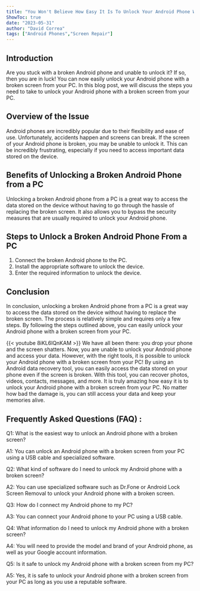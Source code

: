 ```yaml
---
title: "You Won't Believe How Easy It Is To Unlock Your Android Phone With a Broken Screen From Your PC!"
ShowToc: true 
date: "2023-05-31"
author: "David Correa" 
tags: ["Android Phones","Screen Repair"]
---
```

## Introduction 

Are you stuck with a broken Android phone and unable to unlock it? If so, then you are in luck! You can now easily unlock your Android phone with a broken screen from your PC. In this blog post, we will discuss the steps you need to take to unlock your Android phone with a broken screen from your PC. 

## Overview of the Issue 

Android phones are incredibly popular due to their flexibility and ease of use. Unfortunately, accidents happen and screens can break. If the screen of your Android phone is broken, you may be unable to unlock it. This can be incredibly frustrating, especially if you need to access important data stored on the device. 

## Benefits of Unlocking a Broken Android Phone from a PC 

Unlocking a broken Android phone from a PC is a great way to access the data stored on the device without having to go through the hassle of replacing the broken screen. It also allows you to bypass the security measures that are usually required to unlock your Android phone. 

## Steps to Unlock a Broken Android Phone From a PC 

1. Connect the broken Android phone to the PC. 
2. Install the appropriate software to unlock the device. 
3. Enter the required information to unlock the device. 

## Conclusion 

In conclusion, unlocking a broken Android phone from a PC is a great way to access the data stored on the device without having to replace the broken screen. The process is relatively simple and requires only a few steps. By following the steps outlined above, you can easily unlock your Android phone with a broken screen from your PC.

{{< youtube 8iKL6lQnKAM >}} 
We have all been there: you drop your phone and the screen shatters. Now, you are unable to unlock your Android phone and access your data. However, with the right tools, it is possible to unlock your Android phone with a broken screen from your PC! By using an Android data recovery tool, you can easily access the data stored on your phone even if the screen is broken. With this tool, you can recover photos, videos, contacts, messages, and more. It is truly amazing how easy it is to unlock your Android phone with a broken screen from your PC. No matter how bad the damage is, you can still access your data and keep your memories alive.

## Frequently Asked Questions (FAQ) :
Q1: What is the easiest way to unlock an Android phone with a broken screen?

A1: You can unlock an Android phone with a broken screen from your PC using a USB cable and specialized software.

Q2: What kind of software do I need to unlock my Android phone with a broken screen?

A2: You can use specialized software such as Dr.Fone or Android Lock Screen Removal to unlock your Android phone with a broken screen.

Q3: How do I connect my Android phone to my PC?

A3: You can connect your Android phone to your PC using a USB cable.

Q4: What information do I need to unlock my Android phone with a broken screen?

A4: You will need to provide the model and brand of your Android phone, as well as your Google account information.

Q5: Is it safe to unlock my Android phone with a broken screen from my PC?

A5: Yes, it is safe to unlock your Android phone with a broken screen from your PC as long as you use a reputable software.


